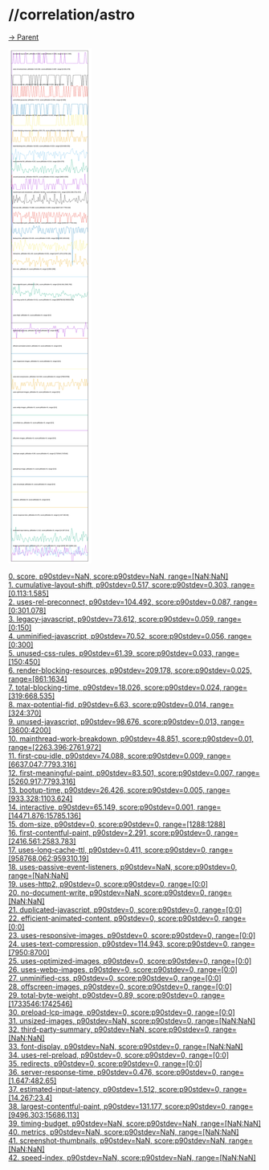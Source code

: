 
# //correlation/astro

[→ Parent](../..)

![PLOT: correlation](./correlation.svg)

[0. score, p90stdev=NaN, score:p90stdev=NaN, range=[NaN:NaN]](../../meta/score/samples/astro)  
[1. cumulative-layout-shift, p90stdev=0.517, score:p90stdev=0.303, range=[0.113:1.585]](../../cumulative-layout-shift/samples/astro/)  
[2. uses-rel-preconnect, p90stdev=104.492, score:p90stdev=0.087, range=[0:301.078]](../../uses-rel-preconnect/samples/astro/)  
[3. legacy-javascript, p90stdev=73.612, score:p90stdev=0.059, range=[0:150]](../../legacy-javascript/samples/astro/)  
[4. unminified-javascript, p90stdev=70.52, score:p90stdev=0.056, range=[0:300]](../../unminified-javascript/samples/astro/)  
[5. unused-css-rules, p90stdev=61.39, score:p90stdev=0.033, range=[150:450]](../../unused-css-rules/samples/astro/)  
[6. render-blocking-resources, p90stdev=209.178, score:p90stdev=0.025, range=[861:1634]](../../render-blocking-resources/samples/astro/)  
[7. total-blocking-time, p90stdev=18.026, score:p90stdev=0.024, range=[319:668.535]](../../total-blocking-time/samples/astro/)  
[8. max-potential-fid, p90stdev=6.63, score:p90stdev=0.014, range=[324:370]](../../max-potential-fid/samples/astro/)  
[9. unused-javascript, p90stdev=98.676, score:p90stdev=0.013, range=[3600:4200]](../../unused-javascript/samples/astro/)  
[10. mainthread-work-breakdown, p90stdev=48.851, score:p90stdev=0.01, range=[2263.396:2761.972]](../../mainthread-work-breakdown/samples/astro/)  
[11. first-cpu-idle, p90stdev=74.088, score:p90stdev=0.009, range=[6637.047:7793.316]](../../first-cpu-idle/samples/astro/)  
[12. first-meaningful-paint, p90stdev=83.501, score:p90stdev=0.007, range=[5260.917:7793.316]](../../first-meaningful-paint/samples/astro/)  
[13. bootup-time, p90stdev=26.426, score:p90stdev=0.005, range=[933.328:1103.624]](../../bootup-time/samples/astro/)  
[14. interactive, p90stdev=65.149, score:p90stdev=0.001, range=[14471.876:15785.136]](../../interactive/samples/astro/)  
[15. dom-size, p90stdev=0, score:p90stdev=0, range=[1288:1288]](../../dom-size/samples/astro/)  
[16. first-contentful-paint, p90stdev=2.291, score:p90stdev=0, range=[2416.561:2583.783]](../../first-contentful-paint/samples/astro/)  
[17. uses-long-cache-ttl, p90stdev=0.411, score:p90stdev=0, range=[958768.062:959310.19]](../../uses-long-cache-ttl/samples/astro/)  
[18. uses-passive-event-listeners, p90stdev=NaN, score:p90stdev=0, range=[NaN:NaN]](../../uses-passive-event-listeners/samples/astro/)  
[19. uses-http2, p90stdev=0, score:p90stdev=0, range=[0:0]](../../uses-http2/samples/astro/)  
[20. no-document-write, p90stdev=NaN, score:p90stdev=0, range=[NaN:NaN]](../../no-document-write/samples/astro/)  
[21. duplicated-javascript, p90stdev=0, score:p90stdev=0, range=[0:0]](../../duplicated-javascript/samples/astro/)  
[22. efficient-animated-content, p90stdev=0, score:p90stdev=0, range=[0:0]](../../efficient-animated-content/samples/astro/)  
[23. uses-responsive-images, p90stdev=0, score:p90stdev=0, range=[0:0]](../../uses-responsive-images/samples/astro/)  
[24. uses-text-compression, p90stdev=114.943, score:p90stdev=0, range=[7950:8700]](../../uses-text-compression/samples/astro/)  
[25. uses-optimized-images, p90stdev=0, score:p90stdev=0, range=[0:0]](../../uses-optimized-images/samples/astro/)  
[26. uses-webp-images, p90stdev=0, score:p90stdev=0, range=[0:0]](../../uses-webp-images/samples/astro/)  
[27. unminified-css, p90stdev=0, score:p90stdev=0, range=[0:0]](../../unminified-css/samples/astro/)  
[28. offscreen-images, p90stdev=0, score:p90stdev=0, range=[0:0]](../../offscreen-images/samples/astro/)  
[29. total-byte-weight, p90stdev=0.89, score:p90stdev=0, range=[1733546:1742546]](../../total-byte-weight/samples/astro/)  
[30. preload-lcp-image, p90stdev=0, score:p90stdev=0, range=[0:0]](../../preload-lcp-image/samples/astro/)  
[31. unsized-images, p90stdev=NaN, score:p90stdev=0, range=[NaN:NaN]](../../unsized-images/samples/astro/)  
[32. third-party-summary, p90stdev=NaN, score:p90stdev=0, range=[NaN:NaN]](../../third-party-summary/samples/astro/)  
[33. font-display, p90stdev=NaN, score:p90stdev=0, range=[NaN:NaN]](../../font-display/samples/astro/)  
[34. uses-rel-preload, p90stdev=0, score:p90stdev=0, range=[0:0]](../../uses-rel-preload/samples/astro/)  
[35. redirects, p90stdev=0, score:p90stdev=0, range=[0:0]](../../redirects/samples/astro/)  
[36. server-response-time, p90stdev=0.476, score:p90stdev=0, range=[1.647:482.65]](../../server-response-time/samples/astro/)  
[37. estimated-input-latency, p90stdev=1.512, score:p90stdev=0, range=[14.267:23.4]](../../estimated-input-latency/samples/astro/)  
[38. largest-contentful-paint, p90stdev=131.177, score:p90stdev=0, range=[9496.303:15686.113]](../../largest-contentful-paint/samples/astro/)  
[39. timing-budget, p90stdev=NaN, score:p90stdev=NaN, range=[NaN:NaN]](../../timing-budget/samples/astro/)  
[40. metrics, p90stdev=NaN, score:p90stdev=NaN, range=[NaN:NaN]](../../metrics/samples/astro/)  
[41. screenshot-thumbnails, p90stdev=NaN, score:p90stdev=NaN, range=[NaN:NaN]](../../screenshot-thumbnails/samples/astro/)  
[42. speed-index, p90stdev=NaN, score:p90stdev=NaN, range=[NaN:NaN]](../../speed-index/samples/astro/)  
